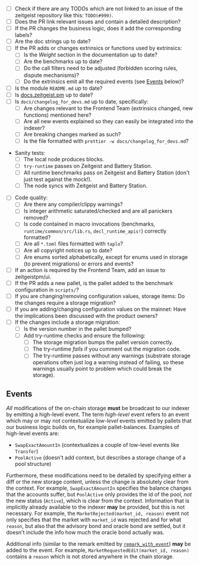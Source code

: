 - [ ] Check if there are any TODOs which are not linked to an issue of the
      zeitgeist repository like this: `TODO(#999)`.
- [ ] Does the PR link relevant issues and contain a detailed description?
- [ ] If the PR changes the business logic, does it add the corresponding
      labels?
- [ ] Are the doc strings up to date?
- [ ] If the PR adds or changes extrinsics or functions used by extrinsics:
  - [ ] Is the _Weight_ section in the documentation up to date?
  - [ ] Are the benchmarks up to date?
  - [ ] Do the call filters need to be adjusted (forbidden scoring rules,
        dispute mechanisms)?
  - [ ] Do the extrinsics emit all the required events (see [Events](#events)
        below)?
- [ ] Is the module `README.md` up to date?
- [ ] Is [docs.zeitgeist.pm] up to date?
- [ ] Is `docs/changelog_for_devs.md` up to date, specifically:
  - [ ] Are changes relevant to the Frontend Team (extrinsics changed, new
        functions) mentioned here?
  - [ ] Are all new events explained so they can easily be integrated into the
        indexer?
  - [ ] Are breaking changes marked as such?
  - [ ] Is the file formatted with `prettier -w docs/changelog_for_devs.md`?
- Sanity tests:
  - [ ] The local node produces blocks.
  - [ ] `try-runtime` passes on Zeitgeist and Battery Station.
  - [ ] All runtime benchmarks pass on Zeitgeist and Battery Station (don't just
        test against the mock!).
  - [ ] The node syncs with Zeitgeist and Battery Station.
- [ ] Code quality:
  - [ ] Are there any compiler/clippy warnings?
  - [ ] Is integer arithmetic saturated/checked and are all panickers removed?
  - [ ] Is code contained in macro invocations (benchmarks,
        `runtime/common/src/lib.rs`, `decl_runtime_apis!`) correctly formatted?
  - [ ] Are all `*.toml` files formatted with `taplo`?
  - [ ] Are all copyright notices up to date?
  - [ ] Are enums sorted alphabetically, except for enums used in storage (to
        prevent migrations) or errors and events?
- [ ] If an action is required by the Frontend Team, add an issue to
      zeitgeistpm/ui.
- [ ] If the PR adds a new pallet, is the pallet added to the benchmark
      configuration in `scripts/`?
- [ ] If you are changing/removing configuration values, storage items: Do the
      changes require a storage migration?
- [ ] If you are adding/changing configuration values on the mainnet: Have the
      implications been discussed with the product owners?
- [ ] If the changes include a storage migration:
  - [ ] Is the version number in the pallet bumped?
  - [ ] Add try-runtime checks and ensure the following:
    - [ ] The storage migration bumps the pallet version correctly.
    - [ ] The try-runtime _fails_ if you comment out the migration code.
    - [ ] The try-runtime passes without any warnings (substrate storage
          operations often just log a warning instead of failing, so these
          warnings usually point to problem which could break the storage).

## Events

_All_ modifications of the on-chain storage **must** be broadcast to our indexer
by emitting a high-level event. The term _high-level_ event refers to an event
which may or may not contextualize _low-level_ events emitted by pallets that
our business logic builds on, for example pallet-balances. Examples of
high-level events are:

- `SwapExactAmountIn` (contextualizes a couple of low-level events like
  `Transfer`)
- `PoolActive` (doesn't add context, but describes a storage change of a pool
  structure)

Furthermore, these modifications need to be detailed by specifying either a diff
or the new storage content, unless the change is absolutely clear from the
context. For example, `SwapExactAmountIn` specifies the balance changes that the
accounts suffer, but `PoolActive` only provides the id of the pool, _not_ the
new status (`Active`), which is clear from the context. Information that is
implicitly already available to the indexer **may** be provided, but this is not
necessary. For example, the `MarketRejected(market_id, reason)` event not only
specifies that the market with `market_id` was rejected and for what `reason`,
but also that the advisory bond and oracle bond are settled, but it doesn't
include the info how much the oracle bond actually was.

Additional info (similar to the remark emitted by
[`remark_with_event`](https://github.com/paritytech/substrate/blob/6a504b063cf66351b6e352ef18cc18d49146487b/frame/system/src/lib.rs#L488-L499))
**may** be added to the event. For example,
`MarketRequestedEdit(market_id, reason)` contains a `reason` which is not stored
anywhere in the chain storage.

[docs.zeitgeist.pm]: docs.zeitgeist.pm
